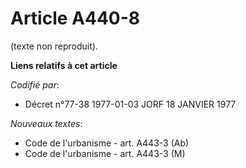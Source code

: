 # Article A440-8

(texte non reproduit).

**Liens relatifs à cet article**

_Codifié par_:

  - Décret n°77-38 1977-01-03 JORF 18 JANVIER 1977

_Nouveaux textes_:

  - Code de l'urbanisme - art. A443-3 (Ab)
  - Code de l'urbanisme - art. A443-3 (M)
